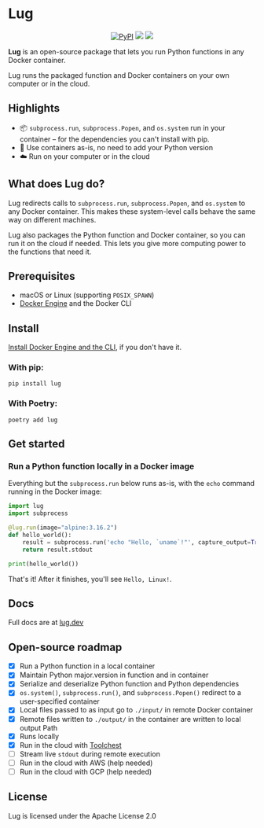 # Lug

<p align="center">
    <a href="https://pypi.python.org/pypi/lug/" alt="PyPI version">
        <img alt="PyPI" src="https://img.shields.io/pypi/v/lug?labelColor=212121&color=304FFE"></a>
    <a href="https://github.com/trytoolchest/lug/" alt="Build">
        <img src="https://img.shields.io/circleci/build/gh/trytoolchest/lug/main?label=build&token=3eb013dde86ed79996a768ab325cd30ea3a1c993&labelColor=212121&color=304FFE" /></a>
    <a href="https://discord.gg/zgeJ9Pss" alt="Discord">
        <img src="https://img.shields.io/discord/1016544715128176721?labelColor=212121&color=304FFE&label=discord" /></a>
</p>

**Lug**  is an open-source package that lets you run Python functions in any Docker container.

Lug runs the packaged function and Docker containers on your own computer or in the cloud.

## Highlights

- 📦 `subprocess.run`, `subprocess.Popen`, and `os.system` run in your container – for the dependencies you can't install with pip.
- 🐍 Use containers as-is, no need to add your Python version
- ☁️ Run on your computer or in the cloud

## What does Lug do?
Lug redirects calls to `subprocess.run`, `subprocess.Popen`, and `os.system` to any Docker container. This makes these 
system-level calls behave the same way on different machines.

Lug also packages the Python function and Docker container, so you can run it on the cloud if needed. This lets you give 
more computing power to the functions that need it.

## Prerequisites

- macOS or Linux (supporting `POSIX_SPAWN`)
- [Docker Engine](https://docs.docker.com/engine/install/) and the Docker CLI

## Install

[Install Docker Engine and the CLI](https://docs.docker.com/engine/install/), if you don't have it.

### With pip:

`pip install lug`

### With Poetry:

`poetry add lug`

## Get started 

### Run a Python function locally in a Docker image

Everything but the `subprocess.run` below runs as-is, with the `echo` command running in the Docker image:

```python
import lug
import subprocess

@lug.run(image="alpine:3.16.2")
def hello_world():
    result = subprocess.run('echo "Hello, `uname`!"', capture_output=True, text=True, shell=True)
    return result.stdout

print(hello_world())
```

That's it! After it finishes, you'll see `Hello, Linux!`.


## Docs

Full docs are at [lug.dev](https://lug.dev)

## Open-source roadmap

- [x] Run a Python function in a local container
- [x] Maintain Python major.version in function and in container
- [x] Serialize and deserialize Python function and Python dependencies
- [x] `os.system()`, `subprocess.run()`, and `subprocess.Popen()` redirect to a user-specified container
- [x] Local files passed to as input go to `./input/` in remote Docker container
- [x] Remote files written to `./output/` in the container are written to local output Path
- [x] Runs locally
- [x] Run in the cloud with [Toolchest](https://github.com/trytoolchest/toolchest-client-python)
- [ ] Stream live `stdout` during remote execution
- [ ] Run in the cloud with AWS (help needed)
- [ ] Run in the cloud with GCP (help needed)

## License

Lug is licensed under the Apache License 2.0